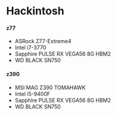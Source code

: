# Hackintosh
#### z77
- ASRock Z77-Extreme4
- Intel i7-3770
- Sapphire PULSE RX VEGA56 8G HBM2
- WD BLACK SN750

#### z390
- MSI MAG Z390 TOMAHAWK
- Intel i5-9400F
- Sapphire PULSE RX VEGA56 8G HBM2
- WD BLACK SN750
